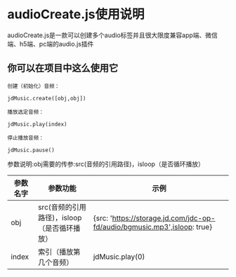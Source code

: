 # audioCreate.js使用说明

  audioCreate.js是一款可以创建多个audio标签并且很大限度兼容app端、微信端、h5端、pc端的audio.js插件
  
## 你可以在项目中这么使用它

    创建（初始化）音频：
  
    jdMusic.create([obj,obj])
    
    播放选定音频：
    
    jdMusic.play(index)
    
    停止播放音频：
    
    jdMusic.pause()
  
  参数说明:obj需要的传参:src(音频的引用路径)，isloop（是否循环播放）
  
  | 参数名字 | 参数功能 | 示例
  | ------- | -------|----
  | obj | src(音频的引用路径)，isloop（是否循环播放）| {src: 'https://storage.jd.com/jdc-op-fd/audio/bgmusic.mp3',isloop: true}
  | index | 索引（播放第几个音频） | jdMusic.play(0)

 
